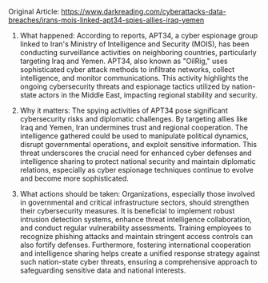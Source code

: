 Original Article: https://www.darkreading.com/cyberattacks-data-breaches/irans-mois-linked-apt34-spies-allies-iraq-yemen

1) What happened: According to reports, APT34, a cyber espionage group linked to Iran's Ministry of Intelligence and Security (MOIS), has been conducting surveillance activities on neighboring countries, particularly targeting Iraq and Yemen. APT34, also known as "OilRig," uses sophisticated cyber attack methods to infiltrate networks, collect intelligence, and monitor communications. This activity highlights the ongoing cybersecurity threats and espionage tactics utilized by nation-state actors in the Middle East, impacting regional stability and security.

2) Why it matters: The spying activities of APT34 pose significant cybersecurity risks and diplomatic challenges. By targeting allies like Iraq and Yemen, Iran undermines trust and regional cooperation. The intelligence gathered could be used to manipulate political dynamics, disrupt governmental operations, and exploit sensitive information. This threat underscores the crucial need for enhanced cyber defenses and intelligence sharing to protect national security and maintain diplomatic relations, especially as cyber espionage techniques continue to evolve and become more sophisticated.

3) What actions should be taken: Organizations, especially those involved in governmental and critical infrastructure sectors, should strengthen their cybersecurity measures. It is beneficial to implement robust intrusion detection systems, enhance threat intelligence collaboration, and conduct regular vulnerability assessments. Training employees to recognize phishing attacks and maintain stringent access controls can also fortify defenses. Furthermore, fostering international cooperation and intelligence sharing helps create a unified response strategy against such nation-state cyber threats, ensuring a comprehensive approach to safeguarding sensitive data and national interests.